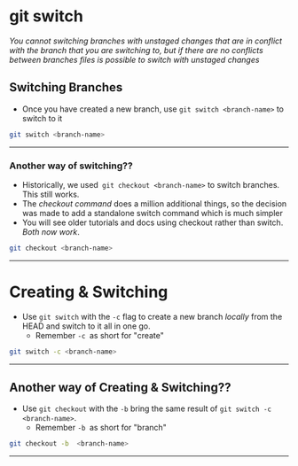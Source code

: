 # git switch

_You cannot switching branches with unstaged changes that are in conflict with the branch that you are switching to, but if there are no conflicts between branches files is possible to switch with unstaged changes_

## Switching Branches

- Once you have created a new branch, use `git switch <branch-name>` to switch to it

```bash
git switch <branch-name>
```

---

### Another way of switching??

- Historically, we used` git checkout <branch-name>` to switch branches. This still works.
- The _checkout command_ does a million additional things, so the decision was made to add a standalone switch command which is much simpler
- You will see older tutorials and docs using checkout rather than switch. _Both now work_.

```bash
git checkout <branch-name>
```

---

# Creating & Switching

- Use `git switch` with the `-c` flag to create a new branch _locally_ from the HEAD and switch to it all in one go.
  - Remember `-c `as short for "create"

```bash
git switch -c <branch-name>
```

---

## Another way of Creating & Switching??

- Use `git checkout` with the `-b` bring the same result of `git switch -c <branch-name>`.
  - Remember `-b `as short for "branch"

```bash
git checkout -b  <branch-name>
```

---

